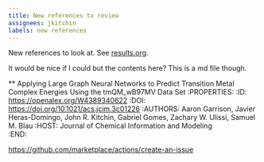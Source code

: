 ```yaml
---
title: New references to review
assignees: jkitchin
labels: new references
---
```

New references to look at. See [results.org](../blob/main/results.org).

It would be nice if I could but the contents here? This is a md file though.

** Applying Large Graph Neural Networks to Predict Transition Metal Complex Energies Using the tmQM_wB97MV Data Set
:PROPERTIES:
:ID: https://openalex.org/W4389340622
:DOI: https://doi.org/10.1021/acs.jcim.3c01226
:AUTHORS: Aaron Garrison, Javier Heras-Domingo, John R. Kitchin, Gabriel Gomes, Zachary W. Ulissi, Samuel M. Blau
:HOST: Journal of Chemical Information and Modeling    
:END:



https://github.com/marketplace/actions/create-an-issue
